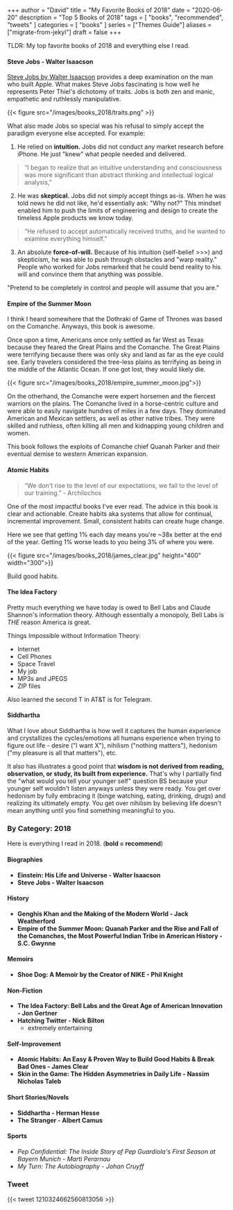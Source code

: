 +++
author = "David"
title = "My Favorite Books of 2018"
date = "2020-06-20"
description = "Top 5 Books of 2018"
tags = [
    "books",
    "recommended",
    "tweets"
]
categories = [
    "books"
]
series = ["Themes Guide"]
aliases = ["migrate-from-jekyl"]
draft = false
+++

TLDR: My top favorite books of 2018 and everything else I read.
<!--more-->

#### Steve Jobs - Walter Isaacson

[Steve Jobs by Walter Isaacson](https://www.amazon.com/Steve-Jobs-Walter-Isaacson/dp/1442394935) provides a deep examination on the man who built Apple. What makes Steve Jobs fascinating is how well he represents Peter Thiel's dichotomy of traits. Jobs is both zen and manic, empathetic and ruthlessly manipulative.

{{< figure src="/images/books_2018/traits.png" >}}

What also made Jobs so special was his refusal to simply accept the paradigm everyone else accepted. For example:

1. He relied on **intuition.** Jobs did not conduct any market research before iPhone. He just "knew" what people needed and delivered.

>“I began to realize that an intuitive understanding and consciousness was more significant than abstract thinking and intellectual logical analysis,”

2. He was **skeptical.** Jobs did not simply accept things as-is. When he was told news he did not like, he'd essentially ask: "Why not?" This mindset enabled him to push the limits of engineering and design to create the timeless Apple products we know today.

>“He refused to accept automatically received truths, and he wanted to examine everything himself.”

3. An absolute **force-of-will.** Because of his intuition (self-belief >>>) and skepticism, he was able to push through obstacles and "warp reality." People who worked for Jobs remarked that he could bend reality to his will and convince them that anything was possible.

"Pretend to be completely in control and people will assume that you are.”


#### Empire of the Summer Moon

I think I heard somewhere that the Dothraki of Game of Thrones was based on the Comanche. Anyways, this book is awesome.

Once upon a time, Americans once only settled as far West as Texas because they feared the Great Plains and the Comanche. The Great Plains were terrifying because there was only sky and land as far as the eye could see. Early travelers considered the tree-less plains as terrifying as being in the middle of the Atlantic Ocean. If one got lost, they would likely die.

{{< figure src="/images/books_2018/empire_summer_moon.jpg">}}

On the otherhand, the Comanche were expert horsemen and the fiercest warriors on the plains. The Comanche lived in a horse-centric culture and were able to easily navigate hundres of miles in a few days. They dominated American and Mexican settlers, as well as other native tribes. They were skilled and ruthless, often killing all men and kidnapping young children and women.

This book follows the exploits of Comanche chief Quanah Parker and their eventual demise to western American expansion.

#### Atomic Habits

> “We don't rise to the level of our expectations, we fall to the level of our training.” - Archilochos

One of the most impactful books I've ever read. The advice in this book is clear and actionable. Create habits aka systems that allow for continual, incremental improvement. Small, consistent habits can create huge change.

Here we see that getting 1% each day means you're ~38x better at the end of the year. Getting 1% worse leads to you being 3% of where you were.

{{< figure src="/images/books_2018/james_clear.jpg" height="400" width="300">}}

Build good habits.

#### The Idea Factory

Pretty much everything we have today is owed to Bell Labs and Claude Shannon's information theory. Although essentially a monopoly, Bell Labs is *THE* reason America is great.

Things Impossible without Information Theory:
* Internet
* Cell Phones
* Space Travel
* My job
* MP3s and JPEGS
* ZIP files

Also learned the second T in AT&T is for Telegram.

#### Siddhartha

What I love about Siddhartha is how well it captures the human experience and crystallizes the cycles/emotions all humans experience when trying to figure out life - desire ("I want X"), nihilism ("nothing matters"), hedonism ("my pleasure is all that matters"), etc.

It also has illustrates a good point that **wisdom is not derived from reading, observation, or study, its built from experience.** That's why I partially find the "what would you tell your younger self" question BS because your younger self wouldn't listen anyways unless they were ready.  You get over hedonism by fully embracing it (binge watching, eating, drinking, drugs) and realizing its ultimately empty. You get over nihilism by believing life doesn't mean anything until you find something meaningful to you.



### By Category: 2018

Here is everything I read in 2018. (**bold = recommend**)

#### Biographies
- **Einstein: His Life and Universe - Walter Isaacson**
- **Steve Jobs - Walter Isaacson**

#### History
- **Genghis Khan and the Making of the Modern World - Jack Weatherford**
- **Empire of the Summer Moon: Quanah Parker and the Rise and Fall of the Comanches, the Most Powerful Indian Tribe in American History - S.C. Gwynne**

#### Memoirs
- **Shoe Dog: A Memoir by the Creator of NIKE - Phil Knight**

#### Non-Fiction
- **The Idea Factory: Bell Labs and the Great Age of American Innovation - Jon Gertner**
- **Hatching Twitter - Nick Bilton**
    - extremely entertaining

#### Self-Improvement
- **Atomic Habits: An Easy & Proven Way to Build Good Habits & Break Bad Ones - James Clear**
- **Skin in the Game: The Hidden Asymmetries in Daily Life - Nassim Nicholas Taleb**

#### Short Stories/Novels
- **Siddhartha - Herman Hesse**
- **The Stranger - Albert Camus**

#### Sports
- *Pep Confidential: The Inside Story of Pep Guardiola's First Season at Bayern Munich - Marti Perarnau*
- *My Turn: The Autobiography - Johan Cruyff*

### Tweet

{{< tweet 1210324662560813056 >}}
